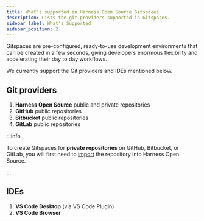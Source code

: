 ```yaml
---
title: What's supported in Harness Open Source Gitspaces
description: Lists the git providers supported in Gitspaces.
sidebar_label: What's Supported
sidebar_position: 2
---
```


Gitspaces are pre-configured, ready-to-use development environments that can be created in a few seconds, giving developers enormous flexibility and accelerating their day to day workflows. 

We currently support the Git providers and IDEs mentioned below.

## Git providers

1. **Harness Open Source** public and private repositories
2. **GitHub** public repositories
3. **Bitbucket** public repositories
4. **GitLab** public repositories

:::info

To create Gitspaces for **private repositories** on GitHub, Bitbucket, or GitLab, you will first need to [import](/docs/open-source/repositories/overview#import-a-repository) the repository into Harness Open Source.

:::

## IDEs

1. **VS Code Desktop** (via VS Code Plugin)
2. **VS Code Browser** 


